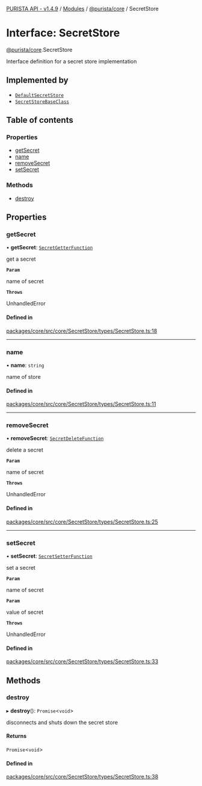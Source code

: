[PURISTA API - v1.4.9](../README.md) / [Modules](../modules.md) / [@purista/core](../modules/purista_core.md) / SecretStore

# Interface: SecretStore

[@purista/core](../modules/purista_core.md).SecretStore

Interface definition for a secret store implementation

## Implemented by

- [`DefaultSecretStore`](../classes/purista_core.DefaultSecretStore.md)
- [`SecretStoreBaseClass`](../classes/purista_core.SecretStoreBaseClass.md)

## Table of contents

### Properties

- [getSecret](purista_core.SecretStore.md#getsecret)
- [name](purista_core.SecretStore.md#name)
- [removeSecret](purista_core.SecretStore.md#removesecret)
- [setSecret](purista_core.SecretStore.md#setsecret)

### Methods

- [destroy](purista_core.SecretStore.md#destroy)

## Properties

### getSecret

• **getSecret**: [`SecretGetterFunction`](../modules/purista_core.md#secretgetterfunction)

get a secret

**`Param`**

name of secret

**`Throws`**

UnhandledError

#### Defined in

[packages/core/src/core/SecretStore/types/SecretStore.ts:18](https://github.com/sebastianwessel/purista/blob/dde9cc6/packages/core/src/core/SecretStore/types/SecretStore.ts#L18)

___

### name

• **name**: `string`

name of store

#### Defined in

[packages/core/src/core/SecretStore/types/SecretStore.ts:11](https://github.com/sebastianwessel/purista/blob/dde9cc6/packages/core/src/core/SecretStore/types/SecretStore.ts#L11)

___

### removeSecret

• **removeSecret**: [`SecretDeleteFunction`](../modules/purista_core.md#secretdeletefunction)

delete a secret

**`Param`**

name of secret

**`Throws`**

UnhandledError

#### Defined in

[packages/core/src/core/SecretStore/types/SecretStore.ts:25](https://github.com/sebastianwessel/purista/blob/dde9cc6/packages/core/src/core/SecretStore/types/SecretStore.ts#L25)

___

### setSecret

• **setSecret**: [`SecretSetterFunction`](../modules/purista_core.md#secretsetterfunction)

set a secret

**`Param`**

name of secret

**`Param`**

value of secret

**`Throws`**

UnhandledError

#### Defined in

[packages/core/src/core/SecretStore/types/SecretStore.ts:33](https://github.com/sebastianwessel/purista/blob/dde9cc6/packages/core/src/core/SecretStore/types/SecretStore.ts#L33)

## Methods

### destroy

▸ **destroy**(): `Promise`<`void`\>

disconnects and shuts down the secret store

#### Returns

`Promise`<`void`\>

#### Defined in

[packages/core/src/core/SecretStore/types/SecretStore.ts:38](https://github.com/sebastianwessel/purista/blob/dde9cc6/packages/core/src/core/SecretStore/types/SecretStore.ts#L38)
